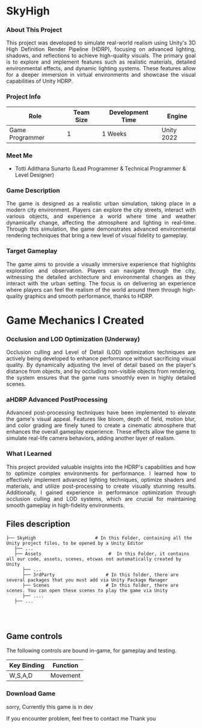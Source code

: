 
<h1>SkyHigh</h1>

<h3>About This Project</h3>
<p align="justify">This project was developed to simulate real-world realism using Unity's 3D High Definition Render Pipeline (HDRP), focusing on advanced lighting, shadows, and reflections to achieve high-quality visuals. The primary goal is to explore and implement features such as realistic materials, detailed environmental effects, and dynamic lighting systems. These features allow for a deeper immersion in virtual environments and showcase the visual capabilities of Unity HDRP.</p>

<h3>Project Info</h3>

| **Role** | **Team Size** | **Development Time** | **Engine** |
|----------|---------------|---------------------|------------|
| Game Programmer | 1 | 1 Weeks | Unity 2022 |

<h3>Meet Me</h3>

- Totti Adithana Sunarto (Lead Programmer & Technical Programmer & Level Designer)

<h3>Game Description</h3>
<p align="justify">The game is designed as a realistic urban simulation, taking place in a modern city environment. Players can explore the city streets, interact with various objects, and experience a world where time and weather dynamically change, affecting the atmosphere and lighting in real-time. Through this simulation, the game demonstrates advanced environmental rendering techniques that bring a new level of visual fidelity to gameplay.
</p>

<h3>Target Gameplay</h3>
<p align="justify">The game aims to provide a visually immersive experience that highlights exploration and observation. Players can navigate through the city, witnessing the detailed architecture and environmental changes as they interact with the urban setting. The focus is on delivering an experience where players can feel the realism of the world around them through high-quality graphics and smooth performance, thanks to HDRP.</p>

# Game Mechanics I Created

<h3>Occlusion and LOD Optimization (Underway)</h3>
<p align="justify">Occlusion culling and Level of Detail (LOD) optimization techniques are actively being developed to enhance performance without sacrificing visual quality. By dynamically adjusting the level of detail based on the player's distance from objects, and by occluding non-visible objects from rendering, the system ensures that the game runs smoothly even in highly detailed scenes.</p>

<h3>aHDRP Advanced PostProcessing</h3>
<p align="justify">Advanced post-processing techniques have been implemented to elevate the game's visual appeal. Features like bloom, depth of field, motion blur, and color grading are finely tuned to create a cinematic atmosphere that enhances the overall gameplay experience. These effects allow the game to simulate real-life camera behaviors, adding another layer of realism.</p>

<h3>What I Learned</h3>
<p align="justify">This project provided valuable insights into the HDRP's capabilities and how to optimize complex environments for performance. I learned how to effectively implement advanced lighting techniques, optimize shaders and materials, and utilize post-processing to create visually stunning results. Additionally, I gained experience in performance optimization through occlusion culling and LOD systems, which are crucial for maintaining smooth gameplay in high-fidelity environments.</p>

## Files description

```
├── SkyHigh                      # In this Folder, containing all the Unity project files, to be opened by a Unity Editor
   ├── ...
   ├── Assets                         #  In this Folder, it contains all our code, assets, scenes, etcwas not automatically created by Unity
      ├── ...
      ├── 3rdParty                   # In this folder, there are several packages that you must add via Unity Package Manager
      ├── Scenes                     # In this folder, there are scenes. You can open these scenes to play the game via Unity
      ├── ....
   ├── ...
      
```
<br>

## Game controls

The following controls are bound in-game, for gameplay and testing.

| Key Binding       | Function          |
| ----------------- | ----------------- |
| W,S,A,D          | Movement|

<h3>Download Game</h3>
sorry, Currently this game is in dev

If you encounter problem, feel free to contact me
Thank you

